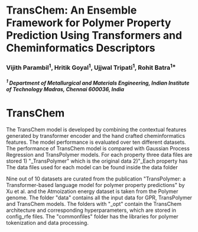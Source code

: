 # TransChem: An Ensemble Framework for Polymer Property Prediction Using Transformers and Cheminformatics Descriptors



### Vijith Parambil<sup>1</sup>, Hritik Goyal<sup>1</sup>, Ujjwal Tripati<sup>1</sup>, Rohit Batra<sup>1*</sup>
##### <sup>1</sup> Department of Metallurgical and Materials Engineering, Indian Institute of Technology Madras, Chennai 600036, India


# TransChem

The TransChem model is developed by combining the contextual features generated by transformer encoder and the hand crafted cheminformatics features. The model performance is evaluated over ten different datasets. The performance of TransChem model is compared with Gaussian Process Regression and TransPolymer models.
For each property three data files are stored 1) "_TransPolymer" which is the original data 2)"_Each property has The data files used for each model can be found inside the data folder

Nine out of 10 datasets are curated from the publication "TransPolymer: a Transformer-based language model for polymer property predictions"  by Xu et al. and the Atmoization energy dataset is taken from the Polymer genome. The folder "data" contains all the input data for GPR, TransPolymer and TransChem models. The folders with "_opt" contain the TransChem architecture and corresponding  hyperparameters, which are stored in config_rfe files. The "commonfiles" folder has the libraries for polymer tokenization and data processing.
